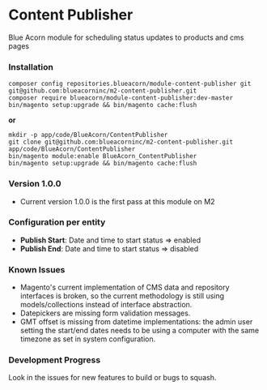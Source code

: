 # Content Publisher
Blue Acorn module for scheduling status updates to products and cms pages

### Installation
```
composer config repositories.blueacorn/module-content-publisher git git@github.com:blueacorninc/m2-content-publisher.git
composer require blueacorn/module-content-publisher:dev-master
bin/magento setup:upgrade && bin/magento cache:flush
```

**or**

```
mkdir -p app/code/BlueAcorn/ContentPublisher
git clone git@github.com:blueacorninc/m2-content-publisher.git app/code/BlueAcorn/ContentPublisher
bin/magento module:enable BlueAcorn_ContentPublisher
bin/magento setup:upgrade && bin/magento cache:flush
```

### Version 1.0.0
- Current version 1.0.0 is the first pass at this module on M2

### Configuration per entity
- **Publish Start**: Date and time to start status => enabled
- **Publish End**: Date and time to start status => disabled

### Known Issues
- Magento's current implementation of CMS data and repository interfaces is broken, so the current
methodology is still using models/collections instead of interface abstraction.
- Datepickers are missing form validation messages.
- GMT offset is missing from datetime implementations: the admin user setting the start/end dates needs to be using
a computer with the same timezone as set in system configuration.

### Development Progress
Look in the issues for new features to build or bugs to squash.

